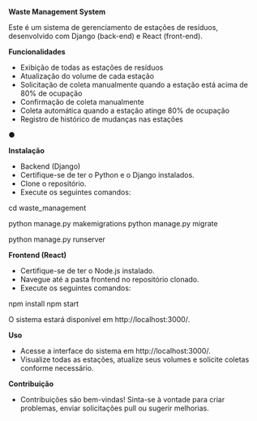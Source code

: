 **Waste Management System**

Este é um sistema de gerenciamento de estações de resíduos, desenvolvido com Django (back-end) e React (front-end).

**Funcionalidades**

- Exibição de todas as estações de resíduos
- Atualização do volume de cada estação
- Solicitação de coleta manualmente quando a estação está acima de 80% de ocupação
- Confirmação de coleta manualmente
- Coleta automática quando a estação atinge 80% de ocupação
- Registro de histórico de mudanças nas estações

●

**Instalação**

- Backend (Django)
- Certifique-se de ter o Python e o Django instalados.
- Clone o repositório.
- Execute os seguintes comandos:

cd waste\_management

python manage.py makemigrations python manage.py migrate

python manage.py runserver

**Frontend (React)**

- Certifique-se de ter o Node.js instalado.
- Navegue até a pasta frontend no repositório clonado.
- Execute os seguintes comandos:

npm install npm start

O sistema estará disponível em http://localhost:3000/.

**Uso**

- Acesse a interface do sistema em http://localhost:3000/.
- Visualize todas as estações, atualize seus volumes e solicite coletas conforme necessário.

**Contribuição**

- Contribuições são bem-vindas! Sinta-se à vontade para criar problemas, enviar solicitações pull ou sugerir melhorias.




